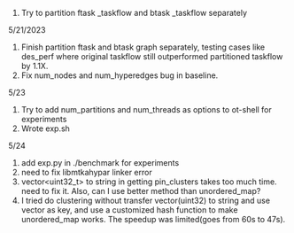 1. Try to partition ftask \_taskflow and btask \_taskflow separately

5/21/2023
1. Finish partition ftask and btask graph separately, testing cases like des\_perf where original taskflow still outperformed partitioned taskflow by 1.1X.
2. Fix num\_nodes and num\_hyperedges bug in baseline.

5/23
1. Try to add num\_partitions and num\_threads as options to ot-shell for experiments
2. Wrote exp.sh

5/24
1. add exp.py in ./benchmark for experiments
2. need to fix libmtkahypar linker error
3. vector<uint32_t> to string in getting pin\_clusters takes too much time. need to fix it. Also, can I use better method than unordered\_map?
4. I tried do clustering without transfer vector(uint32) to string and use vector<uint32> as key, and use a customized hash function to make unordered\_map works. The speedup was limited(goes from 60s to 47s).
